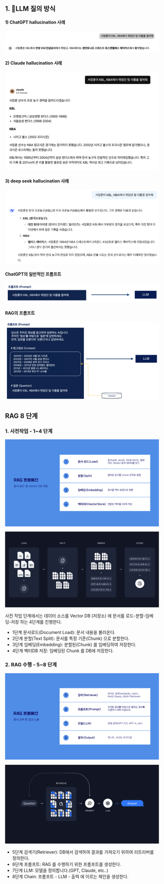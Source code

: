 


## 1. LLM 질의 방식

#### 1) ChatGPT hallucination 사례

![](attachments/Pasted%20image%2020250213074836.png)




#### 2) Claude hallucination 사례
![](attachments/Pasted%20image%2020250213074343.png)


#### 3) deep seek hallucination 사례
![](attachments/Pasted%20image%2020250213074501.png)



#### ChatGPT의 일반적인 프롬프트
![](attachments/Pasted%20image%2020250213074936.png)

#### RAG의 프롬프트
![](attachments/Pasted%20image%2020250213075519.png)




## RAG 8 단계


### 1. 사전작업 - 1~4 단계
![](attachments/Pasted%20image%2020250213064553.png)

![](attachments/Pasted%20image%2020250213064726.png)


사전 작업 단계에서는 데이터 소스를 Vector DB (저장소) 에 문서를 로드-분할-임베딩-저장 하는 4단계를 진행한다.

- 1단계 문서로드(Document Load): 문서 내용을 불러온다.
- 2단계 분할(Text Split): 문서를 특정 기준(Chunk) 으로 분할한다.
- 3단계 임베딩(Embedding): 분할된(Chunk) 를 임베딩하여 저장한다.
- 4단계 벡터DB 저장: 임베딩된 Chunk 를 DB에 저장한다.


### 2. RAG 수행 - 5~8 단계
![](attachments/Pasted%20image%2020250213064902.png)


![](attachments/Pasted%20image%2020250213064913.png)


- 5단계 검색기(Retriever): DB에서 검색하여 결과를 가져오기 위하여 리트리버를 정의한다.
- 6단계 프롬프트: RAG 를 수행하기 위한 프롬프트를 생성한다.
- 7단계 LLM: 모델을 정의합니다.(GPT, Claude, etc..)
- 8단계 Chain: 프롬프트 - LLM - 출력 에 이르는 체인을 생성한다.